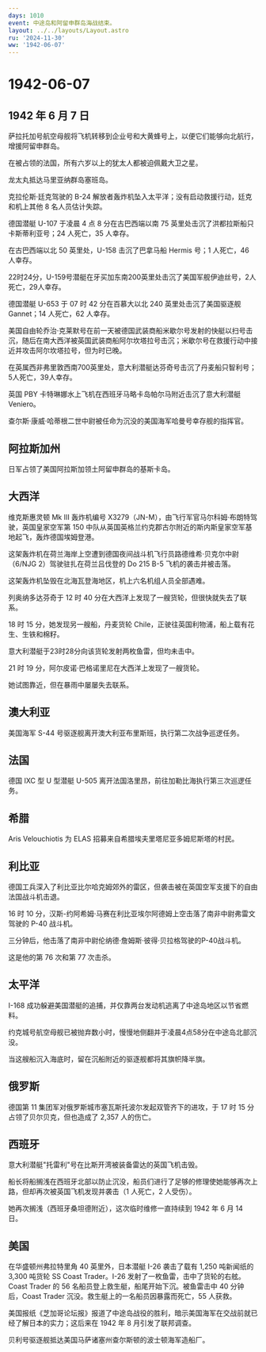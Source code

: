 ```yaml
---
days: 1010
event: 中途岛和阿留申群岛海战结束。
layout: ../../layouts/Layout.astro
ru: '2024-11-30'
ww: '1942-06-07'
---
```


# 1942-06-07

## 1942 年 6 月 7 日

萨拉托加号航空母舰将飞机转移到企业号和大黄蜂号上，以便它们能够向北航行，增援阿留申群岛。

在被占领的法国，所有六岁以上的犹太人都被迫佩戴大卫之星。

龙太丸抵达马里亚纳群岛塞班岛。

克拉伦斯·廷克驾驶的 B-24
解放者轰炸机坠入太平洋；没有启动救援行动，廷克和机上其他 8
名人员估计失踪。

德国潜艇 U-107 于凌晨 4 点 8 分在古巴西端以南 75
英里处击沉了洪都拉斯船只卡斯蒂利亚号；24 人死亡，35 人幸存。

在古巴西端以北 50 英里处，U-158 击沉了巴拿马船 Hermis 号；1 人死亡，46
人幸存。

22时24分，U-159号潜艇在牙买加东南200英里处击沉了美国军舰伊迪丝号，2人死亡，29人幸存。

德国潜艇 U-653 于 07 时 42 分在百慕大以北 240 英里处击沉了美国驱逐舰
Gannet；14 人死亡，62 人幸存。

美国自由轮乔治·克莱默号在前一天被德国武装商船米歇尔号发射的快艇以扫号击沉，随后在南大西洋被英国武装商船阿尔坎塔拉号击沉；米歇尔号在救援行动中接近并攻击阿尔坎塔拉号，但为时已晚。

在英属西非弗里敦西南700英里处，意大利潜艇达芬奇号击沉了丹麦船只智利号；5人死亡，39人幸存。

英国 PBY 卡特琳娜水上飞机在西班牙马略卡岛帕尔马附近击沉了意大利潜艇
Veniero。

查尔斯·康威·哈蒂根二世中尉被任命为沉没的美国海军哈曼号幸存舰的指挥官。

## 阿拉斯加州

日军占领了美国阿拉斯加领土阿留申群岛的基斯卡岛。

## 大西洋

维克斯惠灵顿 Mk III 轰炸机编号
X3279（JN-M），由飞行军官马尔科姆·布朗特驾驶，英国皇家空军第 150
中队从英国英格兰约克郡古尔附近的斯内斯皇家空军基地起飞，轰炸德国埃姆登港。

这架轰炸机在荷兰海岸上空遭到德国夜间战斗机飞行员路德维希·贝克尔中尉（6/NJG
2）驾驶驻扎在荷兰吕伐登的 Do 215 B-5 飞机的袭击并被击落。

这架轰炸机坠毁在北海瓦登海地区，机上六名机组人员全部遇难。

列奥纳多达芬奇于 12 时 40
分在大西洋上发现了一艘货轮，但很快就失去了联系。

18 时 15 分，她发现另一艘船，丹麦货轮
Chile，正驶往英国利物浦，船上载有花生、生铁和棉籽。

意大利潜艇于23时28分向该货轮发射两枚鱼雷，但均未击中。

21 时 19 分，阿尔皮诺·巴格诺里尼在大西洋上发现了一艘货轮。

她试图靠近，但在暴雨中屡屡失去联系。

## 澳大利亚

美国海军 S-44 号驱逐舰离开澳大利亚布里斯班，执行第二次战争巡逻任务。

## 法国

德国 IXC 型 U 型潜艇 U-505
离开法国洛里昂，前往加勒比海执行第三次巡逻任务。

## 希腊

Aris Velouchiotis 为 ELAS 招募来自希腊埃夫里塔尼亚多姆尼斯塔的村民。

## 利比亚

德国工兵深入了利比亚比尔哈克姆郊外的雷区，但袭击被在英国空军支援下的自由法国战斗机击退。

16 时 10
分，汉斯-约阿希姆·马赛在利比亚埃尔阿德姆上空击落了南非中尉弗雷文驾驶的
P-40 战斗机。

三分钟后，他击落了南非中尉伦纳德·詹姆斯·彼得·贝拉格驾驶的P-40战斗机。

这是他的第 76 次和第 77 次击杀。

## 太平洋

I-168
成功躲避美国潜艇的追捕，并仅靠两台发动机逃离了中途岛地区以节省燃料。

约克城号航空母舰已被抛弃数小时，慢慢地侧翻并于凌晨4点58分在中途岛北部沉没。

当这艘船沉入海底时，留在沉船附近的驱逐舰都将其旗帜降半旗。

## 俄罗斯

德国第 11 集团军对俄罗斯城市塞瓦斯托波尔发起双管齐下的进攻，于 17 时 15
分占领了贝尔贝克，但也造成了 2,357 人的伤亡。

## 西班牙

意大利潜艇"托雷利"号在比斯开湾被装备雷达的英国飞机击毁。

船长将船搁浅在西班牙北部以防止沉没，船员们进行了足够的修理使她能够再次上路，但却再次被英国飞机发现并袭击（1
人死亡，2 人受伤）。

她再次搁浅（西班牙桑坦德附近），这次临时维修一直持续到 1942 年 6 月 14
日。

## 美国

在华盛顿州弗拉特里角 40 英里外，日本潜艇 I-26 袭击了载有 1,250
吨新闻纸的 3,300 吨货轮 SS Coast Trader。I-26
发射了一枚鱼雷，击中了货轮的右舷。Coast Trader 的 56
名船员登上救生艇，船尾开始下沉。被鱼雷击中 40 分钟后，Coast Trader
沉没。救生艇上的一名船员因暴露而死亡，55 人获救。

美国报纸《芝加哥论坛报》报道了中途岛战役的胜利，暗示美国海军在交战前就已经了解日本的实力；这后来在
1942 年 8 月引发了联邦调查。

贝利号驱逐舰抵达美国马萨诸塞州查尔斯顿的波士顿海军造船厂。